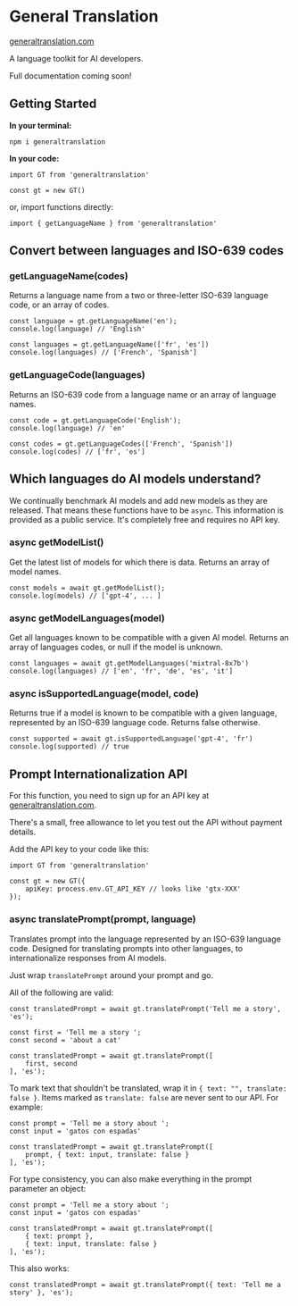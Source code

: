 # General Translation

<a href='https://www.generaltranslation.com' target="_blank">generaltranslation.com</a>

A language toolkit for AI developers.

Full documentation coming soon!

## Getting Started

<b>In your terminal:</b>

```
npm i generaltranslation
```

<b>In your code:</b>

```
import GT from 'generaltranslation'

const gt = new GT()
```

or, import functions directly:

```
import { getLanguageName } from 'generaltranslation'
```

## Convert between languages and ISO-639 codes

### getLanguageName(codes)

Returns a language name from a two or three-letter ISO-639 language code, or an array of codes.

```
const language = gt.getLanguageName('en');
console.log(language) // 'English'

const languages = gt.getLanguageName(['fr', 'es'])
console.log(languages) // ['French', 'Spanish']
```

### getLanguageCode(languages)

Returns an ISO-639 code from a language name or an array of language names.

```
const code = gt.getLanguageCode('English');
console.log(language) // 'en'

const codes = gt.getLanguageCodes(['French', 'Spanish'])
console.log(codes) // ['fr', 'es']
```

## Which languages do AI models understand?

We continually benchmark AI models and add new models as they are released. That means these functions have to be <code>async</code>. This information is provided as a public service. It's completely free and requires no API key.

### async getModelList()

Get the latest list of models for which there is data. Returns an array of model names.

```
const models = await gt.getModelList();
console.log(models) // ['gpt-4', ... ]
```

### async getModelLanguages(model)

Get all languages known to be compatible with a given AI model. Returns an array of languages codes, or null if the model is unknown.

```
const languages = await gt.getModelLanguages('mixtral-8x7b')
console.log(languages) // ['en', 'fr', 'de', 'es', 'it']
```

### async isSupportedLanguage(model, code)

Returns true if a model is known to be compatible with a given language, represented by an ISO-639 language code. Returns false otherwise.

```
const supported = await gt.isSupportedLanguage('gpt-4', 'fr')
console.log(supported) // true
```

## Prompt Internationalization API

For this function, you need to sign up for an API key at <a href='https://generaltranslation.com' target='_blank'>generaltranslation.com</a>.

There's a small, free allowance to let you test out the API without payment details.

Add the API key to your code like this:

```
import GT from 'generaltranslation'

const gt = new GT({
    apiKey: process.env.GT_API_KEY // looks like 'gtx-XXX'
});
```

### async translatePrompt(prompt, language)

Translates prompt into the language represented by an ISO-639 language code. Designed for translating prompts into other languages, to internationalize responses from AI models.

Just wrap `translatePrompt` around your prompt and go. 

All of the following are valid:

```
const translatedPrompt = await gt.translatePrompt('Tell me a story', 'es');
```

```
const first = 'Tell me a story ';
const second = 'about a cat'

const translatedPrompt = await gt.translatePrompt([
    first, second
], 'es');
```

To mark text that shouldn't be translated, wrap it in `{ text: "", translate: false }`. Items marked as `translate: false` are never sent to our API. For example:

```
const prompt = 'Tell me a story about ';
const input = 'gatos con espadas'

const translatedPrompt = await gt.translatePrompt([
    prompt, { text: input, translate: false }
], 'es');
```

For type consistency, you can also make everything in the prompt parameter an object:

```
const prompt = 'Tell me a story about ';
const input = 'gatos con espadas'

const translatedPrompt = await gt.translatePrompt([
    { text: prompt }, 
    { text: input, translate: false }
], 'es');
```

This also works:

```
const translatedPrompt = await gt.translatePrompt({ text: 'Tell me a story' }, 'es');
```